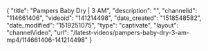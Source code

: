 {
    "title": "Pampers Baby Dry | 3 AM",
    "description": "",
    "channelid": "114661406",
    "videoid": "141214498",
    "date_created": "1518548582",
    "date_modified": "1519251075",
    "type": "captivate",
    "layout": "channelVideo",
    "url": "\/latest-videos\/pampers-baby-dry-3-am-mp4\/114661406-141214498"
}